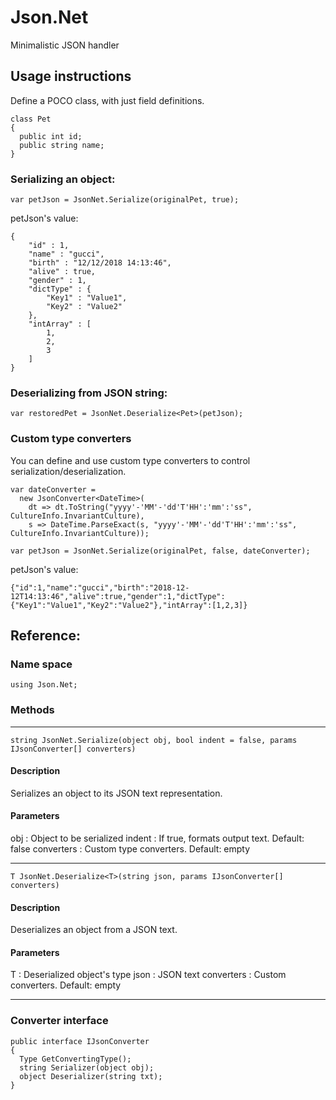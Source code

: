 # Json.Net
Minimalistic JSON handler


## Usage instructions
Define a POCO class, with just field definitions.

```
class Pet
{
  public int id;
  public string name;
}
```

### Serializing an object:
`var petJson = JsonNet.Serialize(originalPet, true);`

petJson's value:

```
{
	"id" : 1,
	"name" : "gucci",
	"birth" : "12/12/2018 14:13:46",
	"alive" : true,
	"gender" : 1,
	"dictType" : {
		"Key1" : "Value1",
		"Key2" : "Value2"
	},
	"intArray" : [
		1,
		2,
		3
	]
}
```

### Deserializing from JSON string:
`var restoredPet = JsonNet.Deserialize<Pet>(petJson);`              

### Custom type converters
You can define and use custom type converters to control serialization/deserialization.
```
var dateConverter = 
  new JsonConverter<DateTime>(
    dt => dt.ToString("yyyy'-'MM'-'dd'T'HH':'mm':'ss", CultureInfo.InvariantCulture),
    s => DateTime.ParseExact(s, "yyyy'-'MM'-'dd'T'HH':'mm':'ss", CultureInfo.InvariantCulture));
  
var petJson = JsonNet.Serialize(originalPet, false, dateConverter);
```

petJson's value:
```
{"id":1,"name":"gucci","birth":"2018-12-12T14:13:46","alive":true,"gender":1,"dictType":{"Key1":"Value1","Key2":"Value2"},"intArray":[1,2,3]}
```

## Reference:

### Name space
  `using Json.Net;`

### Methods
***
  `string JsonNet.Serialize(object obj, bool indent = false, params IJsonConverter[] converters)`

  #### Description
  Serializes an object to its JSON text representation.

  #### Parameters
  obj        : Object to be serialized
  indent     : If true, formats output text. Default: false
  converters : Custom type converters. Default: empty
  
***
  `T JsonNet.Deserialize<T>(string json, params IJsonConverter[] converters)`
  
  #### Description
  Deserializes an object from a JSON text.
  
  #### Parameters
  T : Deserialized object's type
  json : JSON text
  converters : Custom converters. Default: empty
  
***

### Converter interface
```
public interface IJsonConverter
{
  Type GetConvertingType();
  string Serializer(object obj);
  object Deserializer(string txt);
}
```  
